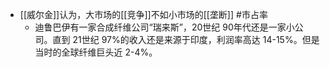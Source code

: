 - [[威尔金]]认为，大市场的[[竞争]]不如小市场的[[垄断]] #市占率
	- 迪鲁巴伊有一家合成纤维公司“瑞来斯”，20世纪 90年代还是一家小公司。直到 21世纪 97%的收入还是来源于印度，利润率高达 14-15%。但是当时的全球纤维巨头近 2-4%。